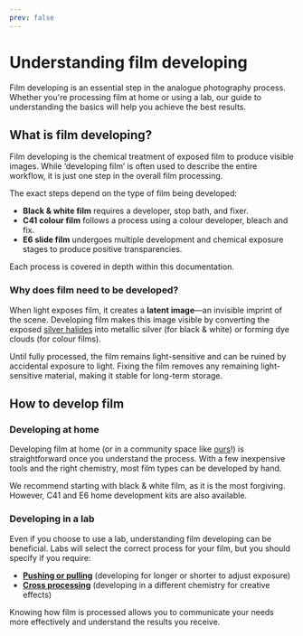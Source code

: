 ```yaml
---
prev: false
---
```


# Understanding film developing

Film developing is an essential step in the analogue photography process. 
Whether you're processing film at home or using a lab, our guide to understanding the basics will help you achieve the best results. 

## What is film developing?

Film developing is the chemical treatment of exposed film to produce visible images. 
While ‘developing film’ is often used to describe the entire workflow, it is just one step in the overall film processing.

The exact steps depend on the type of film being developed: 

- **Black & white film** requires a developer, stop bath, and fixer. 
- **C41 colour film** follows a process using a colour developer, bleach and fix. 
- **E6 slide film** undergoes multiple development and chemical exposure stages to produce positive transparencies.

Each process is covered in depth within this documentation.  

### Why does film need to be developed?

When light exposes film, it creates a **latent image**—an invisible imprint of the scene. 
Developing film makes this image visible by converting the exposed [silver halides](/glossary#silver-halide-crystals) into metallic silver (for black & white) or forming dye clouds (for colour films). 

Until fully processed, the film remains light-sensitive and can be ruined by accidental exposure to light. 
Fixing the film removes any remaining light-sensitive material, making it stable for long-term storage. 

## How to develop film 

### Developing at home 

Developing film at home (or in a community space like [ours](https://negativedevelopment.co.uk/)!) is straightforward once you understand the process. 
With a few inexpensive tools and the right chemistry, most film types can be developed by hand.

We recommend starting with black & white film, as it is the most forgiving. 
However, C41 and E6 home development kits are also available.

### Developing in a lab 

Even if you choose to use a lab, understanding film developing can be beneficial. 
Labs will select the correct process for your film, but you should specify if you require: 

- **[Pushing or pulling](/glossary#push-pull-processing)** (developing for longer or shorter to adjust exposure) 
- **[Cross processing](/glossary#cross-processing)** (developing in a different chemistry for creative effects) 

Knowing how film is processed allows you to communicate your needs more effectively and understand the results you receive.
